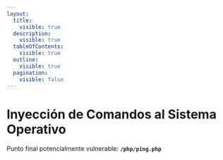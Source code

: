 ```yaml
---
layout:
  title:
    visible: true
  description:
    visible: true
  tableOfContents:
    visible: true
  outline:
    visible: true
  pagination:
    visible: false
---
```


# Inyección de Comandos al Sistema Operativo

Punto final potencialmente vulnerable: **`/php/ping.php`**
